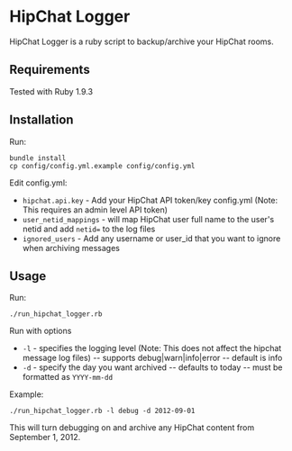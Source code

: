 HipChat Logger
===========
HipChat Logger is a ruby script to backup/archive your HipChat rooms. 

Requirements
------------
Tested with Ruby 1.9.3

Installation
------------
Run:

    bundle install
    cp config/config.yml.example config/config.yml

Edit config.yml:
* `hipchat.api.key` - Add your HipChat API token/key config.yml (Note: This requires an admin level API token)
* `user_netid_mappings` - will map HipChat user full name to the user's netid and add `netid=` to the log files
* `ignored_users` - Add any username or user_id that you want to ignore when archiving messages

Usage
-----
Run:

    ./run_hipchat_logger.rb

Run with options
* `-l` - specifies the logging level  (Note: This does not affect the hipchat message log files) -- supports debug|warn|info|error -- default is info
* `-d` - specify the day you want archived -- defaults to today -- must be formatted as `YYYY-mm-dd`

Example:

    ./run_hipchat_logger.rb -l debug -d 2012-09-01

This will turn debugging on and archive any HipChat content from September 1, 2012.